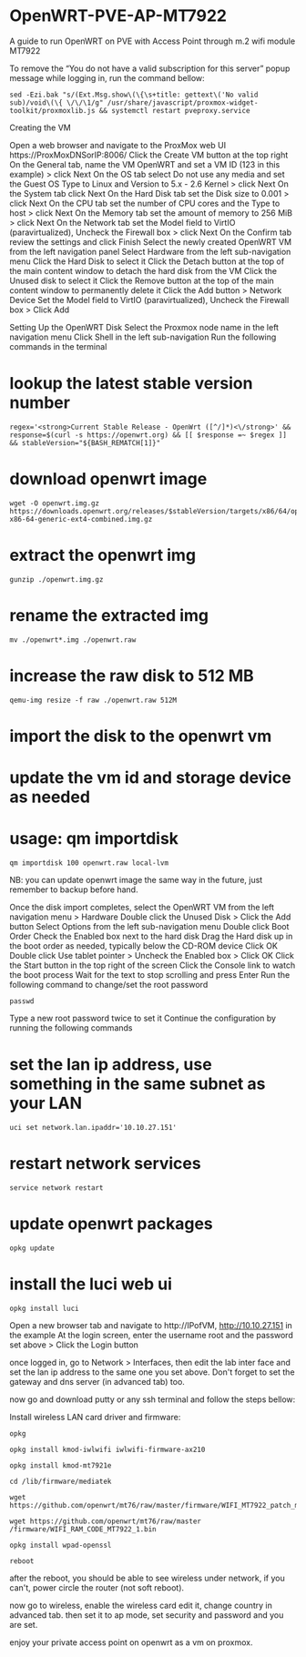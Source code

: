 # OpenWRT-PVE-AP-MT7922
A guide to run OpenWRT on PVE with Access Point through m.2 wifi module MT7922


To remove the “You do not have a valid subscription for this server” popup message while logging in, run the command bellow:

    sed -Ezi.bak "s/(Ext.Msg.show\(\{\s+title: gettext\('No valid sub)/void\(\{ \/\/\1/g" /usr/share/javascript/proxmox-widget-toolkit/proxmoxlib.js && systemctl restart pveproxy.service


Creating the VM

Open a web browser and navigate to the ProxMox web UI https://ProxMoxDNSorIP:8006/
Click the Create VM button at the top right
On the General tab, name the VM OpenWRT and set a VM ID (123 in this example) > click Next
On the OS tab select Do not use any media and set the Guest OS Type to Linux and Version to 5.x - 2.6 Kernel > click Next
On the System tab click Next
On the Hard Disk tab set the Disk size to 0.001 > click Next
On the CPU tab set the number of CPU cores and the Type to host > click Next
On the Memory tab set the amount of memory to 256 MiB > click Next
On the Network tab set the Model field to VirtIO (paravirtualized), Uncheck the Firewall box > click Next
On the Confirm tab review the settings and click Finish
Select the newly created OpenWRT VM from the left navigation panel
Select Hardware from the left sub-navigation menu
Click the Hard Disk to select it
Click the Detach button at the top of the main content window to detach the hard disk from the VM
Click the Unused disk to select it
Click the Remove button at the top of the main content window to permanently delete it
Click the Add button > Network Device
Set the Model field to VirtIO (paravirtualized), Uncheck the Firewall box > Click Add

Setting Up the OpenWRT Disk
Select the Proxmox node name in the left navigation menu
Click Shell in the left sub-navigation
Run the following commands in the terminal

# lookup the latest stable version number
    regex='<strong>Current Stable Release - OpenWrt ([^/]*)<\/strong>' && response=$(curl -s https://openwrt.org) && [[ $response =~ $regex ]] && stableVersion="${BASH_REMATCH[1]}"
# download openwrt image
    wget -O openwrt.img.gz https://downloads.openwrt.org/releases/$stableVersion/targets/x86/64/openwrt-$stableVersion-x86-64-generic-ext4-combined.img.gz
# extract the openwrt img
    gunzip ./openwrt.img.gz
# rename the extracted img
    mv ./openwrt*.img ./openwrt.raw
# increase the raw disk to 512 MB
    qemu-img resize -f raw ./openwrt.raw 512M
# import the disk to the openwrt vm
# update the vm id and storage device as needed
# usage: qm importdisk
    qm importdisk 100 openwrt.raw local-lvm
  NB: you can update openwrt image the same way in the future, just remember to backup before hand.

Once the disk import completes, select the OpenWRT VM from the left navigation menu > Hardware
Double click the Unused Disk > Click the Add button
Select Options from the left sub-navigation menu
Double click Boot Order
Check the Enabled box next to the hard disk
Drag the Hard disk up in the boot order as needed, typically below the CD-ROM device
Click OK
Double click Use tablet pointer > Uncheck the Enabled box > Click OK
Click the Start button in the top right of the screen
Click the Console link to watch the boot process
Wait for the text to stop scrolling and press Enter
Run the following command to change/set the root password

    passwd
    
Type a new root password twice to set it
Continue the configuration by running the following commands

# set the lan ip address, use something in the same subnet as your LAN
    uci set network.lan.ipaddr='10.10.27.151'
# restart network services
    service network restart
# update openwrt packages
    opkg update
# install the luci web ui
    opkg install luci
    
Open a new browser tab and navigate to http://IPofVM, http://10.10.27.151 in the example
At the login screen, enter the username root and the password set above > Click the Login button

once logged in, go to Network > Interfaces, then edit the lab inter face and set the lan ip address to the same one you set above. Don't forget to set the gateway and dns server (in advanced tab) too.

now go and download putty or any ssh terminal and follow the steps bellow:

Install wireless LAN card driver and firmware:

    opkg 

    opkg install kmod-iwlwifi iwlwifi-firmware-ax210

    opkg install kmod-mt7921e 
    
    cd /lib/firmware/mediatek 
    
    wget https://github.com/openwrt/mt76/raw/master/firmware/WIFI_MT7922_patch_mcu_1_1_hdr.bin 
    
    wget https://github.com/openwrt/mt76/raw/master /firmware/WIFI_RAM_CODE_MT7922_1.bin

    opkg install wpad-openssl
    
    reboot

after the reboot, you should be able to see wireless under network, if you can't, power circle the router (not soft reboot).

now go to wireless, enable the wireless card edit it, change country in advanced tab. then set it to ap mode, set security and password and you are set.

enjoy your private access point on openwrt as a vm on proxmox.
